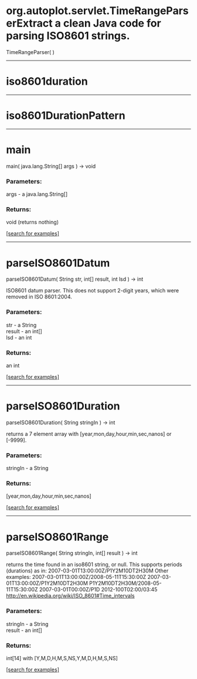 # org.autoplot.servlet.TimeRangeParserExtract a clean Java code for parsing ISO8601 strings.
TimeRangeParser( )


***
<a name="iso8601duration"></a>
# iso8601duration



***
<a name="iso8601DurationPattern"></a>
# iso8601DurationPattern



***
<a name="main"></a>
# main
main( java.lang.String[] args ) &rarr; void



### Parameters:
args - a java.lang.String[]

### Returns:
void (returns nothing)


<a href="https://github.com/autoplot/dev/search?q=main&unscoped_q=main">[search for examples]</a>

***
<a name="parseISO8601Datum"></a>
# parseISO8601Datum
parseISO8601Datum( String str, int[] result, int lsd ) &rarr; int

ISO8601 datum parser.  This does not support 2-digit years, which
 were removed in ISO 8601:2004.

### Parameters:
str - a String
<br>result - an int[]
<br>lsd - an int

### Returns:
an int


<a href="https://github.com/autoplot/dev/search?q=parseISO8601Datum&unscoped_q=parseISO8601Datum">[search for examples]</a>

***
<a name="parseISO8601Duration"></a>
# parseISO8601Duration
parseISO8601Duration( String stringIn ) &rarr; int

returns a 7 element array with [year,mon,day,hour,min,sec,nanos] or [-9999].

### Parameters:
stringIn - a String

### Returns:
[year,mon,day,hour,min,sec,nanos]

<a href="https://github.com/autoplot/dev/search?q=parseISO8601Duration&unscoped_q=parseISO8601Duration">[search for examples]</a>

***
<a name="parseISO8601Range"></a>
# parseISO8601Range
parseISO8601Range( String stringIn, int[] result ) &rarr; int

returns the time found in an iso8601 string, or null.  This supports
 periods (durations) as in: 2007-03-01T13:00:00Z/P1Y2M10DT2H30M
 Other examples:
   2007-03-01T13:00:00Z/2008-05-11T15:30:00Z
   2007-03-01T13:00:00Z/P1Y2M10DT2H30M
   P1Y2M10DT2H30M/2008-05-11T15:30:00Z
   2007-03-01T00:00Z/P1D
   2012-100T02:00/03:45
 http://en.wikipedia.org/wiki/ISO_8601#Time_intervals

### Parameters:
stringIn - a String
<br>result - an int[]

### Returns:
int[14] with [Y,M,D,H,M,S,NS,Y,M,D,H,M,S,NS]

<a href="https://github.com/autoplot/dev/search?q=parseISO8601Range&unscoped_q=parseISO8601Range">[search for examples]</a>

